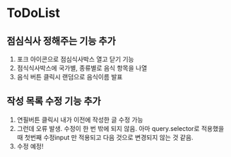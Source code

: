 # ToDoList

## 점심식사 정해주는 기능 추가
1. 포크 아이콘으로 점심식사박스 열고 닫기 기능
2. 점식식사박스에 국가별, 종류별로 음식 항목을 나열
3. 음식 버튼 클릭시 랜덤으로 음식이름 발표
## 작성 목록 수정 기능 추가
1. 연필버튼 클릭시 내가 이전에 작성한 글 수정 가능
2. 그런데 오류 발생. 수정이 한 번 밖에 되지 않음. 아마 query.selector로 적용했을 때 첫번째 수정input 만 적용되고 다음 것으로 변경되지 않는 것 같음.
3. 수정 예정!

